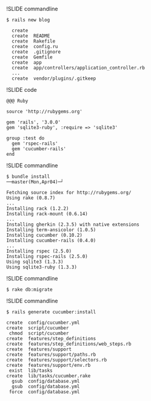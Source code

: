 !SLIDE commandline

    $ rails new blog

      create  
      create  README
      create  Rakefile
      create  config.ru
      create  .gitignore
      create  Gemfile
      create  app
      create  app/controllers/application_controller.rb
      ...
      create  vendor/plugins/.gitkeep

!SLIDE code

    @@@ Ruby

    source 'http://rubygems.org'

    gem 'rails', '3.0.0'
    gem 'sqlite3-ruby', :require => 'sqlite3'

    group :test do
      gem 'rspec-rails'
      gem 'cucumber-rails'
    end

!SLIDE commandline

    $ bundle install                                                                   ──master(Mon,Apr04)─┘

    Fetching source index for http://rubygems.org/
    Using rake (0.8.7) 
    ...
    Installing rack (1.2.2) 
    Installing rack-mount (0.6.14) 
    ...
    Installing gherkin (2.3.5) with native extensions 
    Installing term-ansicolor (1.0.5) 
    Installing cucumber (0.10.2) 
    Installing cucumber-rails (0.4.0) 
    ...
    Installing rspec (2.5.0) 
    Installing rspec-rails (2.5.0) 
    Using sqlite3 (1.3.3) 
    Using sqlite3-ruby (1.3.3) 

!SLIDE commandline

    $ rake db:migrate

!SLIDE commandline

    $ rails generate cucumber:install

    create  config/cucumber.yml
    create  script/cucumber
     chmod  script/cucumber
    create  features/step_definitions
    create  features/step_definitions/web_steps.rb
    create  features/support
    create  features/support/paths.rb
    create  features/support/selectors.rb
    create  features/support/env.rb
     exist  lib/tasks
    create  lib/tasks/cucumber.rake
      gsub  config/database.yml
      gsub  config/database.yml
     force  config/database.yml

